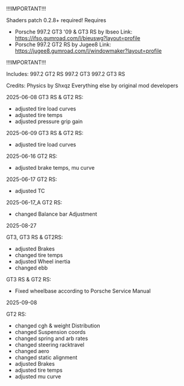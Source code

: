 !!!IMPORTANT!!!

Shaders patch 0.2.8+ required!
Requires

* Porsche 997.2 GT3 '09 \& GT3 RS by Ibseo
  Link: https://ifso.gumroad.com/l/bieuswg?layout=profile
* Porsche 997.2 GT2 RS by Jugee8
  Link: https://jugee8.gumroad.com/l/windowmaker?layout=profile



!!!IMPORTANT!!!

Includes:
997.2 GT2 RS
997.2 GT3
997.2 GT3 RS

Credits:
Physics by Shxqz
Everything else by original mod developers

2025-06-08
GT3 RS \& GT2 RS:

* adjusted tire load curves
* adjusted tire temps
* adjusted pressure grip gain

2025-06-09
GT3 RS \& GT2 RS:

* adjusted tire load curves

2025-06-16
GT2 RS:

* adjusted brake temps, mu curve

2025-06-17
GT2 RS:

* adjusted TC

2025-06-17\_A
GT2 RS:

* changed Balance bar Adjustment

2025-08-27

GT3, GT3 RS \& GT2RS:

* adjusted Brakes
* changed tire temps
* adjusted Wheel inertia
* changed ebb

GT3 RS \& GT2 RS:

* Fixed wheelbase according to Porsche Service Manual

2025-09-08

GT2 RS:

* changed cgh \& weight Distribution
* changed Suspension coords
* changed spring and arb rates
* changed steering racktravel
* changed aero
* changed static alignment
* adjusted Brakes
* adjusted tire temps
* adjusted mu curve
